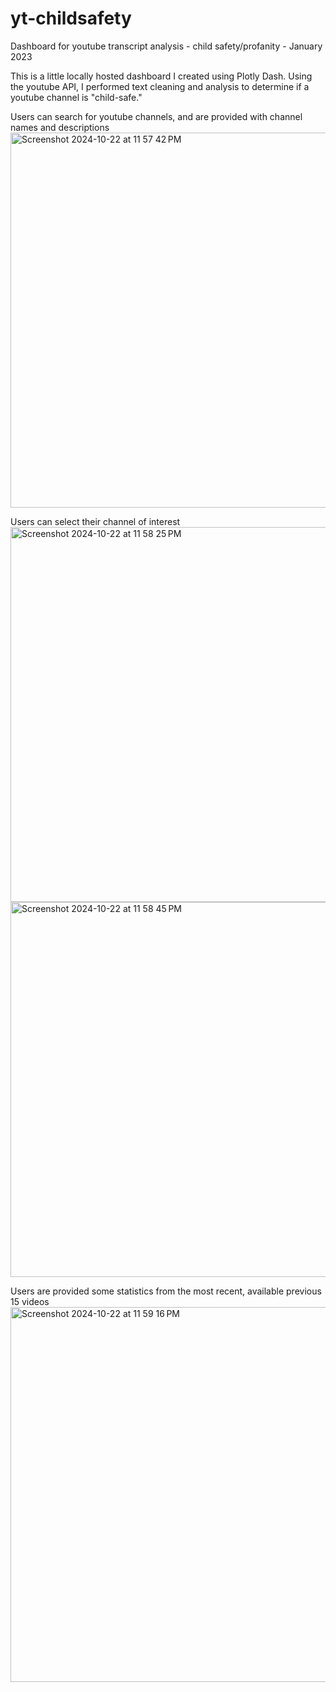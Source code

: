 # yt-childsafety
Dashboard for youtube transcript analysis - child safety/profanity - January 2023


This is a little locally hosted dashboard I created using Plotly Dash. Using the youtube API, I performed text cleaning and analysis to determine if a youtube channel is "child-safe."


Users can search for youtube channels, and are provided with channel names and descriptions
<br>
<img width="600" alt="Screenshot 2024-10-22 at 11 57 42 PM" src="https://github.com/user-attachments/assets/260e382f-8be1-4456-84e9-f18992a9b78c">
<br>

Users can select their channel of interest
<br>
<img width="600" alt="Screenshot 2024-10-22 at 11 58 25 PM" src="https://github.com/user-attachments/assets/b0d8a616-a887-485e-b138-f39b9e069fc5">
<img width="600" alt="Screenshot 2024-10-22 at 11 58 45 PM" src="https://github.com/user-attachments/assets/07c2d29d-78aa-4aa8-bfe8-d2783f098d8b">
<br>


Users are provided some statistics from the most recent, available previous 15 videos
<br>
<img width="600" alt="Screenshot 2024-10-22 at 11 59 16 PM" src="https://github.com/user-attachments/assets/b507fe19-d90a-4731-bf4d-e9158f216804">
